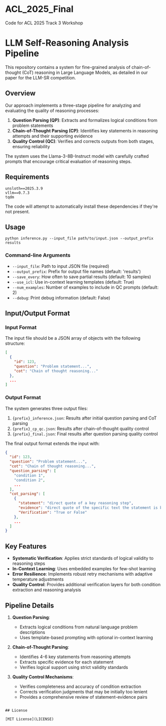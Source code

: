 # ACL_2025_Final
Code for ACL 2025 Track 3 Workshop

# LLM Self-Reasoning Analysis Pipeline

This repository contains a system for fine-grained analysis of chain-of-thought (CoT) reasoning in Large Language Models, as detailed in our paper for the LLM-SR competition.

## Overview

Our approach implements a three-stage pipeline for analyzing and evaluating the quality of reasoning processes:

1. **Question Parsing (QP)**: Extracts and formalizes logical conditions from problem statements
2. **Chain-of-Thought Parsing (CP)**: Identifies key statements in reasoning attempts and their supporting evidence
3. **Quality Control (QC)**: Verifies and corrects outputs from both stages, ensuring reliability

The system uses the Llama-3-8B-Instruct model with carefully crafted prompts that encourage critical evaluation of reasoning steps.

## Requirements

```
unsloth==2025.3.9
vllm==0.7.3
tqdm
```

The code will attempt to automatically install these dependencies if they're not present.

## Usage

```
python inference.py --input_file path/to/input.json --output_prefix results
```

### Command-line Arguments

- `--input_file`: Path to input JSON file (required)
- `--output_prefix`: Prefix for output file names (default: 'results')
- `--save_every`: How often to save partial results (default: 10 samples)
- `--use_icl`: Use in-context learning templates (default: True)
- `--num_examples`: Number of examples to include in QC prompts (default: 2)
- `--debug`: Print debug information (default: False)

## Input/Output Format

### Input Format

The input file should be a JSON array of objects with the following structure:

```json
[
  {
    "id": 123,
    "question": "Problem statement...",
    "cot": "Chain of thought reasoning..."
  },
  ...
]
```

### Output Format

The system generates three output files:

1. `{prefix}_inference.json`: Results after initial question parsing and CoT parsing
2. `{prefix}_cp_qc.json`: Results after chain-of-thought quality control
3. `{prefix}_final.json`: Final results after question parsing quality control

The final output format extends the input with:

```json
{
  "id": 123,
  "question": "Problem statement...",
  "cot": "Chain of thought reasoning...",
  "question_parsing": [
    "condition 1",
    "condition 2",
    ...
  ],
  "cot_parsing": [
    {
      "statement": "direct quote of a key reasoning step",
      "evidence": "direct quote of the specific text the statement is based on",
      "Verification": "True or False"
    },
    ...
  ]
}
```

## Key Features

- **Systematic Verification**: Applies strict standards of logical validity to reasoning steps
- **In-Context Learning**: Uses embedded examples for few-shot learning
- **Error Resilience**: Implements robust retry mechanisms with adaptive temperature adjustments
- **Quality Control**: Provides additional verification layers for both condition extraction and reasoning analysis

## Pipeline Details

1. **Question Parsing**:
   - Extracts logical conditions from natural language problem descriptions
   - Uses template-based prompting with optional in-context learning

2. **Chain-of-Thought Parsing**:
   - Identifies 4-6 key statements from reasoning attempts
   - Extracts specific evidence for each statement
   - Verifies logical support using strict validity standards

3. **Quality Control Mechanisms**:
   - Verifies completeness and accuracy of condition extraction
   - Corrects verification judgments that may be initially too lenient
   - Provides a comprehensive review of statement-evidence pairs

```

## License

[MIT License](LICENSE)
